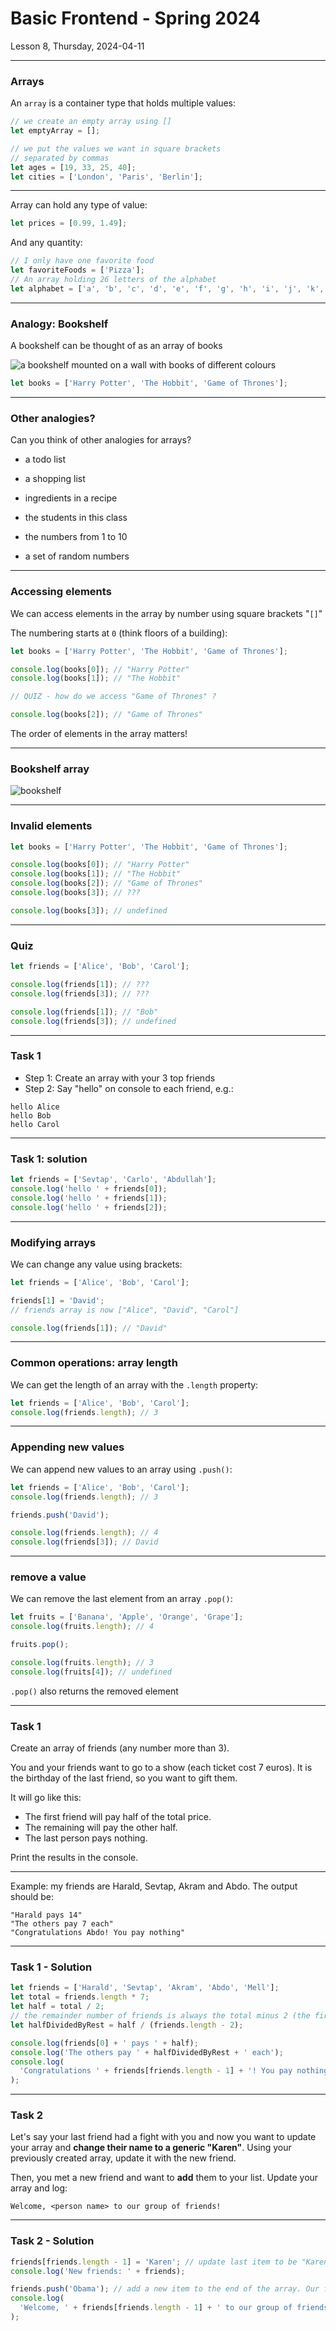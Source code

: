 <!-- .slide: id="lesson8" -->

# Basic Frontend - Spring 2024

Lesson 8, Thursday, 2024-04-11

---

### Arrays

An `array` is a container type that holds multiple values:

```js
// we create an empty array using []
let emptyArray = [];

// we put the values we want in square brackets
// separated by commas
let ages = [19, 33, 25, 40];
let cities = ['London', 'Paris', 'Berlin'];
```

---

Array can hold any type of value:

```js
let prices = [0.99, 1.49];
```

And any quantity:

```js
// I only have one favorite food
let favoriteFoods = ['Pizza'];
// An array holding 26 letters of the alphabet
let alphabet = ['a', 'b', 'c', 'd', 'e', 'f', 'g', 'h', 'i', 'j', 'k', 'l', 'm', 'n', 'o', 'p']; //TODO
```

---

### Analogy: Bookshelf

A bookshelf can be thought of as an array of books

![a bookshelf mounted on a wall with books of different colours](images/bookshelf.jpg)

```js
let books = ['Harry Potter', 'The Hobbit', 'Game of Thrones'];
```

---

### Other analogies?

Can you think of other analogies for arrays?

- a todo list
<!-- .element: class="fragment" -->
- a shopping list
<!-- .element: class="fragment" -->
- ingredients in a recipe
<!-- .element: class="fragment" -->
- the students in this class
<!-- .element: class="fragment" -->
- the numbers from 1 to 10
<!-- .element: class="fragment" -->
- a set of random numbers
<!-- .element: class="fragment" -->

---

### Accessing elements

We can access elements in the array by number using square brackets "`[]`"

The numbering starts at `0` (think floors of a building):

```js
let books = ['Harry Potter', 'The Hobbit', 'Game of Thrones'];

console.log(books[0]); // "Harry Potter"
console.log(books[1]); // "The Hobbit"

// QUIZ - how do we access "Game of Thrones" ?
```

```js
console.log(books[2]); // "Game of Thrones"
```

<!-- .element: class="fragment" -->

The order of elements in the array matters!

<!-- .element: class="fragment" -->

---

### Bookshelf array

![bookshelf](images/array_bookshelf_0.png)

---

### Invalid elements

```js
let books = ['Harry Potter', 'The Hobbit', 'Game of Thrones'];

console.log(books[0]); // "Harry Potter"
console.log(books[1]); // "The Hobbit"
console.log(books[2]); // "Game of Thrones"
console.log(books[3]); // ???
```

```js
console.log(books[3]); // undefined
```

<!-- .element: class="fragment" -->

---

### Quiz

```js
let friends = ['Alice', 'Bob', 'Carol'];

console.log(friends[1]); // ???
console.log(friends[3]); // ???
```

```js
console.log(friends[1]); // "Bob"
console.log(friends[3]); // undefined
```

<!-- .element: class="fragment" -->

---

### Task 1

- Step 1: Create an array with your 3 top friends
- Step 2: Say "hello" on console to each friend, e.g.:

```plaintext
hello Alice
hello Bob
hello Carol
```

---

### Task 1: solution

```js
let friends = ['Sevtap', 'Carlo', 'Abdullah'];
console.log('hello ' + friends[0]);
console.log('hello ' + friends[1]);
console.log('hello ' + friends[2]);
```

---

### Modifying arrays

We can change any value using brackets:

```js
let friends = ['Alice', 'Bob', 'Carol'];

friends[1] = 'David';
// friends array is now ["Alice", "David", "Carol"]

console.log(friends[1]); // "David"
```

---

### Common operations: array length

We can get the length of an array with the `.length` property:

```js
let friends = ['Alice', 'Bob', 'Carol'];
console.log(friends.length); // 3
```

---

### Appending new values

We can append new values to an array using `.push()`:

```js
let friends = ['Alice', 'Bob', 'Carol'];
console.log(friends.length); // 3

friends.push('David');

console.log(friends.length); // 4
console.log(friends[3]); // David
```

---

### remove a value

We can remove the last element from an array `.pop()`:

```js
let fruits = ['Banana', 'Apple', 'Orange', 'Grape'];
console.log(fruits.length); // 4

fruits.pop();

console.log(fruits.length); // 3
console.log(fruits[4]); // undefined
```

`.pop()` also returns the removed element

---

### Task 1

Create an array of friends (any number more than 3).

You and your friends want to go to a show (each ticket cost 7 euros).
It is the birthday of the last friend, so you want to gift them.

It will go like this:

- The first friend will pay half of the total price.
- The remaining will pay the other half.
- The last person pays nothing.

Print the results in the console.

---

Example: my friends are Harald, Sevtap, Akram and Abdo. The output should be:

```
"Harald pays 14"
"The others pay 7 each"
"Congratulations Abdo! You pay nothing"
```

---

### Task 1 - Solution

```js
let friends = ['Harald', 'Sevtap', 'Akram', 'Abdo', 'Mell'];
let total = friends.length * 7;
let half = total / 2;
// the remainder number of friends is always the total minus 2 (the first and last friend)
let halfDividedByRest = half / (friends.length - 2); 

console.log(friends[0] + ' pays ' + half);
console.log('The others pay ' + halfDividedByRest + ' each');
console.log(
  'Congratulations ' + friends[friends.length - 1] + '! You pay nothing'
);
```

---

### Task 2

Let's say your last friend had a fight with you and now you want to update your array and **change their name to a
generic "Karen"**.
Using your previously created array, update it with the new friend.

Then, you met a new friend and want to **add** them to your list. Update your array and log:

`Welcome, <person name> to our group of friends!`

---

### Task 2 - Solution

```js
friends[friends.length - 1] = 'Karen'; // update last item to be "Karen"
console.log('New friends: ' + friends);

friends.push('Obama'); // add a new item to the end of the array. Our friend is called "Obama"
console.log(
  'Welcome, ' + friends[friends.length - 1] + ' to our group of friends!'
);
```
